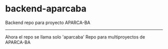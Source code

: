 # backend-aparcaba
Backend repo para proyecto APARCA-BA

----

Ahora el repo se llama solo 'aparcaba'
Repo para multiproyectos de APARCA-BA
